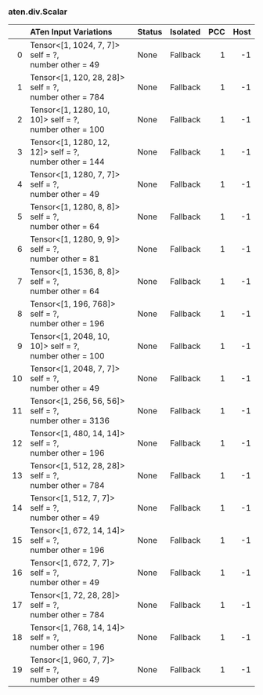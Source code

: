 ### aten.div.Scalar
|    | ATen Input Variations                                     | Status   | Isolated   |   PCC |   Host |
|---:|:----------------------------------------------------------|:---------|:-----------|------:|-------:|
|  0 | Tensor<[1, 1024, 7, 7]> self = ?,<br>number other = 49    | None     | Fallback   |     1 |     -1 |
|  1 | Tensor<[1, 120, 28, 28]> self = ?,<br>number other = 784  | None     | Fallback   |     1 |     -1 |
|  2 | Tensor<[1, 1280, 10, 10]> self = ?,<br>number other = 100 | None     | Fallback   |     1 |     -1 |
|  3 | Tensor<[1, 1280, 12, 12]> self = ?,<br>number other = 144 | None     | Fallback   |     1 |     -1 |
|  4 | Tensor<[1, 1280, 7, 7]> self = ?,<br>number other = 49    | None     | Fallback   |     1 |     -1 |
|  5 | Tensor<[1, 1280, 8, 8]> self = ?,<br>number other = 64    | None     | Fallback   |     1 |     -1 |
|  6 | Tensor<[1, 1280, 9, 9]> self = ?,<br>number other = 81    | None     | Fallback   |     1 |     -1 |
|  7 | Tensor<[1, 1536, 8, 8]> self = ?,<br>number other = 64    | None     | Fallback   |     1 |     -1 |
|  8 | Tensor<[1, 196, 768]> self = ?,<br>number other = 196     | None     | Fallback   |     1 |     -1 |
|  9 | Tensor<[1, 2048, 10, 10]> self = ?,<br>number other = 100 | None     | Fallback   |     1 |     -1 |
| 10 | Tensor<[1, 2048, 7, 7]> self = ?,<br>number other = 49    | None     | Fallback   |     1 |     -1 |
| 11 | Tensor<[1, 256, 56, 56]> self = ?,<br>number other = 3136 | None     | Fallback   |     1 |     -1 |
| 12 | Tensor<[1, 480, 14, 14]> self = ?,<br>number other = 196  | None     | Fallback   |     1 |     -1 |
| 13 | Tensor<[1, 512, 28, 28]> self = ?,<br>number other = 784  | None     | Fallback   |     1 |     -1 |
| 14 | Tensor<[1, 512, 7, 7]> self = ?,<br>number other = 49     | None     | Fallback   |     1 |     -1 |
| 15 | Tensor<[1, 672, 14, 14]> self = ?,<br>number other = 196  | None     | Fallback   |     1 |     -1 |
| 16 | Tensor<[1, 672, 7, 7]> self = ?,<br>number other = 49     | None     | Fallback   |     1 |     -1 |
| 17 | Tensor<[1, 72, 28, 28]> self = ?,<br>number other = 784   | None     | Fallback   |     1 |     -1 |
| 18 | Tensor<[1, 768, 14, 14]> self = ?,<br>number other = 196  | None     | Fallback   |     1 |     -1 |
| 19 | Tensor<[1, 960, 7, 7]> self = ?,<br>number other = 49     | None     | Fallback   |     1 |     -1 |

